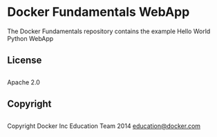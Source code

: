 Docker Fundamentals WebApp
==========================

The Docker Fundamentals repository contains the example Hello World Python WebApp

## License
##
Apache 2.0

## Copyright
##

Copyright Docker Inc Education Team 2014 <education@docker.com>
